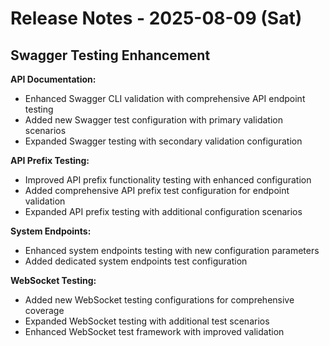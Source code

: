 # Release Notes - 2025-08-09 (Sat)

## Swagger Testing Enhancement

**API Documentation:**

- Enhanced Swagger CLI validation with comprehensive API endpoint testing
- Added new Swagger test configuration with primary validation scenarios
- Expanded Swagger testing with secondary validation configuration

**API Prefix Testing:**

- Improved API prefix functionality testing with enhanced configuration
- Added comprehensive API prefix test configuration for endpoint validation
- Expanded API prefix testing with additional configuration scenarios

**System Endpoints:**

- Enhanced system endpoints testing with new configuration parameters
- Added dedicated system endpoints test configuration

**WebSocket Testing:**

- Added new WebSocket testing configurations for comprehensive coverage
- Expanded WebSocket testing with additional test scenarios
- Enhanced WebSocket test framework with improved validation
